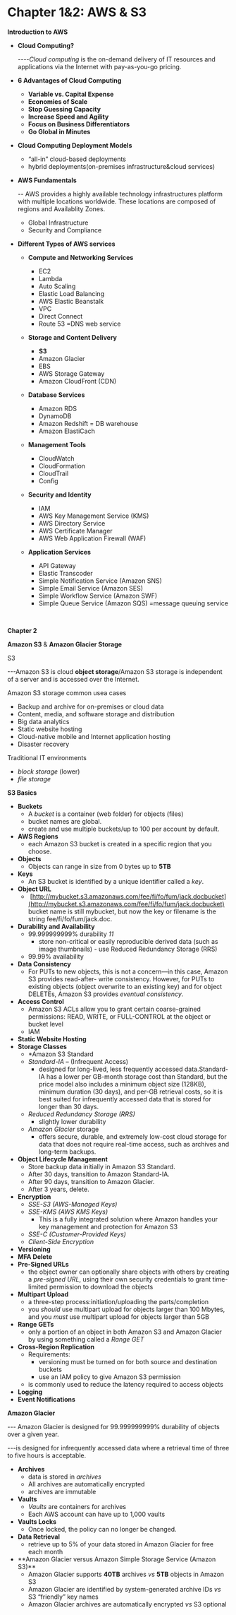 # Chapter 1&2: AWS & S3

**Introduction to AWS**

* **Cloud Computing?**

  ----_Cloud computing_ is the on-demand delivery of IT resources and applications via the Internet with pay-as-you-go pricing.

* **6 Advantages of Cloud Computing**
  * **Variable vs. Capital Expense**
  * **Economies of Scale**
  * **Stop Guessing Capacity**
  * **Increase Speed and Agility**
  * **Focus on Business Differentiators**
  * **Go Global in Minutes**
* **Cloud Computing Deployment Models**
  * “all-in” cloud-based deployments
  * hybrid deployments\(on-premises infrastructure&cloud services\)
* **AWS Fundamentals**

  -- AWS provides a highly available technology infrastructures platform with multiple locations worldwide. These locations are composed of regions and Availablity Zones.

  * Global Infrastructure
  * Security and Compliance

* **Different Types of AWS services**
  * **Compute and Networking Services**
    * EC2
    * Lambda
    * Auto Scaling
    * Elastic Load Balancing
    * AWS Elastic Beanstalk
    * VPC
    * Direct Connect
    * Route 53 =DNS web service
  * **Storage and Content Delivery**
    * **S3**
    * Amazon Glacier
    * EBS
    * AWS Storage Gateway
    * Amazon CloudFront \(CDN\)
  * **Database Services**
    * Amazon RDS
    * DynamoDB
    * Amazon Redshift  = DB warehouse
    * Amazon ElastiCach
  * **Management Tools**
    * CloudWatch
    * CloudFormation
    * CloudTrail
    * Config
  * **Security and Identity**
    * IAM
    * AWS Key Management Service \(KMS\)
    * AWS Directory Service
    * AWS Certificate Manager
    * AWS Web Application Firewall \(WAF\)
  * **Application Services**

    * API Gateway
    * Elastic Transcoder
    * Simple Notification Service \(Amazon SNS\)
    * Simple Email Service \(Amazon SES\)
    * Simple Workflow Service \(Amazon SWF\)
    * Simple Queue Service \(Amazon SQS\) =message queuing service

    ​

**Chapter 2**

**Amazon S3** & **Amazon Glacier Storage**

S3

---Amazon S3 is cloud **object storage**/Amazon S3 storage is independent of a server and is accessed over the Internet.

Amazon S3 storage common usea cases

* Backup and archive for on-premises or cloud data
* Content, media, and software storage and distribution
* Big data analytics
* Static website hosting
* Cloud-native mobile and Internet application hosting
* Disaster recovery

Traditional IT environments

* _block storage_ \(lower\)
* _file storage_

**S3 Basics**

* **Buckets**
  * A _bucket_ is a container \(web folder\) for objects \(files\) 
  * bucket names are global.
  * create and use multiple buckets/up to 100 per account by default.
* **AWS Regions**
  * each Amazon S3 bucket is created in a specific region that you choose.
* **Objects**
  * Objects can range in size from 0 bytes up to **5TB**
* **Keys**
  * An S3 bucket is identified by a unique identifier called a _key_.
* **Object URL**
  * ​    [http://mybucket.s3.amazonaws.com/fee/fi/fo/fum/jack.docbucket](http://mybucket.s3.amazonaws.com/fee/fi/fo/fum/jack.docbucket) bucket name is still  mybucket, but now the key or filename is the string fee/fi/fo/fum/jack.doc. 
* **Durability and Availability**
  * 99.999999999% durability   _11_
    * store non-critical or easily reproducible derived data \(such as image thumbnails\) - use Reduced Redundancy Storage \(RRS\)
  * 99.99% availability
* **Data Consistency**
  * For PUTs to new objects, this is not a concern—in this case, Amazon S3 provides read-after- write consistency. However, for PUTs to existing objects \(object overwrite to an existing key\) and for object DELETEs, Amazon S3 provides _eventual consistency_.
* **Access Control**
  * Amazon S3 ACLs allow you to grant certain coarse-grained permissions: READ, WRITE, or FULL-CONTROL at the object or bucket level
  * IAM
* **Static Website Hosting**
* **Storage Classes**
  * \*Amazon S3 Standard 
  * _Standard-IA_ – \(Infrequent Access\) 
    * designed for long-lived, less frequently accessed data.Standard-IA has a lower per GB-month storage cost than Standard, but the price model also includes a minimum object size \(128KB\), minimum duration \(30 days\), and per-GB retrieval costs, so it is best suited for infrequently accessed data that is stored for longer than 30 days.
  * _Reduced Redundancy Storage \(RRS\)_ 
    * slightly lower durability
  * _Amazon Glacier_ storage 
    * offers secure, durable, and extremely low-cost cloud storage for data that does not require real-time access, such as archives and long-term backups. 
* **Object Lifecycle Management**
  * Store backup data initially in Amazon S3 Standard.
  * After 30 days, transition to Amazon Standard-IA.
  * After 90 days, transition to Amazon Glacier.
  * After 3 years, delete.
* **Encryption**
  * _SSE-S3 \(AWS-Managed Keys\)_
  * _SSE-KMS \(AWS KMS Keys\)_
    * This is a fully integrated solution where Amazon handles your key management and protection for Amazon S3
  * _SSE-C \(Customer-Provided Keys\)_
  * _Client-Side Encryption_
* **Versioning**
* **MFA Delete**
* **Pre-Signed URLs**
  * the object owner can optionally share objects with others by creating a _pre-signed URL_, using their own security credentials to grant time-limited permission to download the objects
* **Multipart Upload**
  * a three-step process:initiation/uploading the parts/completion
  * you _should_ use multipart upload for objects larger than 100 Mbytes, and you _must_ use multipart upload for objects larger than 5GB
* **Range GETs**
  * only a portion of an object in both Amazon S3 and Amazon Glacier by using something called a _Range_ _GET_
* **Cross-Region Replication**
  * Requirements:
    * versioning must be turned on for both source and destination buckets
    * use an IAM policy to give Amazon S3 permission
  * is commonly used to reduce the latency required to access objects
* **Logging**
* **Event Notifications**

**Amazon Glacier**

--- Amazon Glacier is designed for 99.999999999% durability of objects over a given year.

---is designed for infrequently accessed data where a retrieval time of three to five hours is acceptable.

* **Archives**
  * data is stored in _archives_
  * All archives are automatically encrypted
  * archives are immutable
* **Vaults**
  * _Vaults_ are containers for archives
  * Each AWS account can have up to 1,000 vaults
* **Vaults Locks**
  * Once locked, the policy can no longer be changed.
* **Data Retrieval**
  * retrieve up to 5% of your data stored in Amazon Glacier for free each month
* \*\*Amazon Glacier versus Amazon Simple Storage Service \(Amazon S3\)\*\*
  * Amazon Glacier supports **40TB** archives _vs_ **5TB** objects in Amazon S3
  * Amazon Glacier are identified by system-generated archive IDs _vs_ S3  “friendly” key names
  * Amazon Glacier archives are automatically encrypted _vs_ S3 optional

